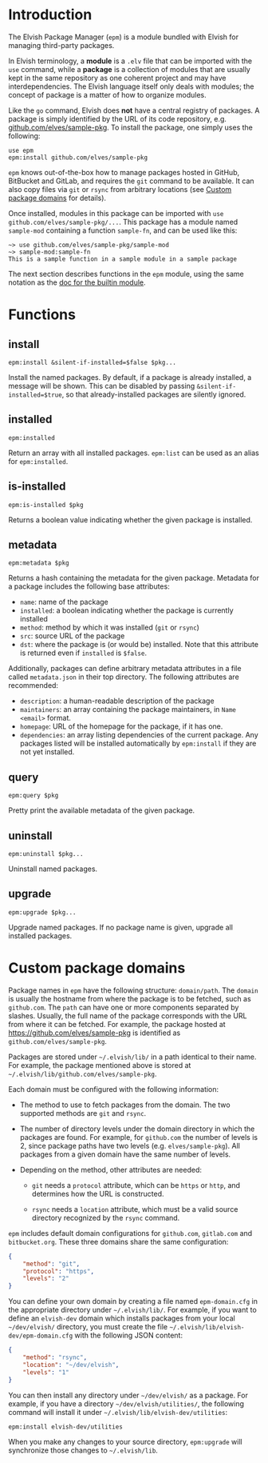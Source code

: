 <!-- toc -->

# Introduction

The Elvish Package Manager (`epm`) is a module bundled with Elvish for managing
third-party packages.

In Elvish terminology, a **module** is a `.elv` file that can be imported with
the `use` command, while a **package** is a collection of modules that are
usually kept in the same repository as one coherent project and may have
interdependencies. The Elvish language itself only deals with modules; the
concept of package is a matter of how to organize modules.

Like the `go` command, Elvish does **not** have a central registry of packages.
A package is simply identified by the URL of its code repository, e.g.
[github.com/elves/sample-pkg](https://github.com/elves/sample-pkg). To install
the package, one simply uses the following:

```elvish
use epm
epm:install github.com/elves/sample-pkg
```

`epm` knows out-of-the-box how to manage packages hosted in GitHub, BitBucket
and GitLab, and requires the `git` command to be available. It can also copy
files via `git` or `rsync` from arbitrary locations (see
[Custom package domains](#custom-package-domains) for details).

Once installed, modules in this package can be imported with
`use github.com/elves/sample-pkg/...`. This package has a module named
`sample-mod` containing a function `sample-fn`, and can be used like this:

```elvish-transcript
~> use github.com/elves/sample-pkg/sample-mod
~> sample-mod:sample-fn
This is a sample function in a sample module in a sample package
```

The next section describes functions in the `epm` module, using the same
notation as the [doc for the builtin module](builtin.html#usage-notation).

# Functions

## install

```elvish
epm:install &silent-if-installed=$false $pkg...
```

Install the named packages. By default, if a package is already installed, a
message will be shown. This can be disabled by passing
`&silent-if-installed=$true`, so that already-installed packages are silently
ignored.

## installed

```elvish
epm:installed
```

Return an array with all installed packages. `epm:list` can be used as an alias
for `epm:installed`.

## is-installed

```elvish
epm:is-installed $pkg
```

Returns a boolean value indicating whether the given package is installed.

## metadata

```elvish
epm:metadata $pkg
```

Returns a hash containing the metadata for the given package. Metadata for a
package includes the following base attributes:

-   `name`: name of the package
-   `installed`: a boolean indicating whether the package is currently installed
-   `method`: method by which it was installed (`git` or `rsync`)
-   `src`: source URL of the package
-   `dst`: where the package is (or would be) installed. Note that this
    attribute is returned even if `installed` is `$false`.

Additionally, packages can define arbitrary metadata attributes in a file called
`metadata.json` in their top directory. The following attributes are
recommended:

-   `description`: a human-readable description of the package
-   `maintainers`: an array containing the package maintainers, in
    `Name <email>` format.
-   `homepage`: URL of the homepage for the package, if it has one.
-   `dependencies`: an array listing dependencies of the current
    package. Any packages listed will be installed automatically by
    `epm:install` if they are not yet installed.

## query

```elvish
epm:query $pkg
```

Pretty print the available metadata of the given package.

## uninstall

```elvish
epm:uninstall $pkg...
```

Uninstall named packages.

## upgrade

```elvish
epm:upgrade $pkg...
```

Upgrade named packages. If no package name is given, upgrade all installed
packages.

# Custom package domains

Package names in `epm` have the following structure: `domain/path`. The `domain`
is usually the hostname from where the package is to be fetched, such as
`github.com`. The `path` can have one or more components separated by slashes.
Usually, the full name of the package corresponds with the URL from where it can
be fetched. For example, the package hosted at
https://github.com/elves/sample-pkg is identified as
`github.com/elves/sample-pkg`.

Packages are stored under `~/.elvish/lib/` in a path identical to their name.
For example, the package mentioned above is stored at
`~/.elvish/lib/github.com/elves/sample-pkg`.

Each domain must be configured with the following information:

-   The method to use to fetch packages from the domain. The two supported
    methods are `git` and `rsync`.

-   The number of directory levels under the domain directory in which the
    packages are found. For example, for `github.com` the number of levels is 2,
    since package paths have two levels (e.g. `elves/sample-pkg`). All packages
    from a given domain have the same number of levels.

-   Depending on the method, other attributes are needed:

    -   `git` needs a `protocol` attribute, which can be `https` or `http`, and
        determines how the URL is constructed.

    -   `rsync` needs a `location` attribute, which must be a valid source
        directory recognized by the `rsync` command.

`epm` includes default domain configurations for `github.com`, `gitlab.com` and
`bitbucket.org`. These three domains share the same configuration:

```json
{
    "method": "git",
    "protocol": "https",
    "levels": "2"
}
```

You can define your own domain by creating a file named `epm-domain.cfg` in the
appropriate directory under `~/.elvish/lib/`. For example, if you want to define
an `elvish-dev` domain which installs packages from your local `~/dev/elvish/`
directory, you must create the file `~/.elvish/lib/elvish-dev/epm-domain.cfg`
with the following JSON content:

```json
{
    "method": "rsync",
    "location": "~/dev/elvish",
    "levels": "1"
}
```

You can then install any directory under `~/dev/elvish/` as a package. For
example, if you have a directory `~/dev/elvish/utilities/`, the following
command will install it under `~/.elvish/lib/elvish-dev/utilities`:

```elvish
epm:install elvish-dev/utilities
```

When you make any changes to your source directory, `epm:upgrade` will
synchronize those changes to `~/.elvish/lib`.
